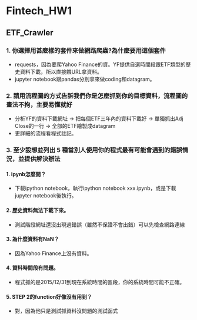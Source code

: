 # Fintech_HW1

## ETF_Crawler
### 1. 你選擇用甚麼樣的套件來做網路爬蟲?為什麼要用這個套件
* requests，因為要爬Yahoo Finance的資。YF提供自選時間段跟ETF類型的歷史資料下載，所以直接餵URL拿資料。
* jupyter notebook跟pandas分別拿來做coding和datagram。 
### 2. 請用流程圖的方式告訴我們你是怎麼抓到你的目標資料，流程圖的畫法不拘，主要易懂就好
* 分析YF的資料下載網址 → 把每個ETF三年內的資料下載好 → 單獨抓出Adj Close的一行 → 全部的ETF繪製成datagram
* 更詳細的流程看程式註記。
### 3. 至少設想並列出 5 種當別人使用你的程式最有可能會遇到的錯誤情況，並提供解決辦法
#### 1. ipynb怎麼開？
* 下載ipython notebook，執行ipython notebook xxx.ipynb，或是下載jupyter notebook後執行。
#### 2. 歷史資料無法下載下來。
* 測試階段網址還沒出現過錯誤（雖然不保證不會出錯）可以先檢查網路連線
#### 3. 為什麼資料有NaN？
* 因為Yahoo Finance上沒有資料。
#### 4. 資料時間段有問題。
* 程式抓的是2015/12/31到現在系統時間的區段，你的系統時間可能不正確。 
#### 5. STEP 2的function好像沒有用到？
* 對，因為他只是測試抓資料沒問題的測試函式
